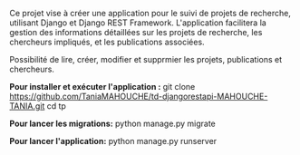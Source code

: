 Ce projet vise à créer une application pour le suivi de projets de recherche, utilisant Django et Django REST Framework. L'application facilitera la gestion des informations détaillées sur les projets de recherche, les chercheurs impliqués, et les publications associées.

Possibilité de lire, créer, modifier et supprmier les projets, publications et chercheurs.

**Pour installer et exécuter l'application :**
git clone https://github.com/TaniaMAHOUCHE/td-djangorestapi-MAHOUCHE-TANIA.git
cd tp

**Pour lancer les migrations:**
python manage.py migrate

**Pour lancer l'application:**
python manage.py runserver
